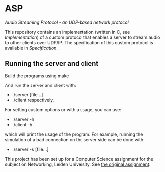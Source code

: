 # ASP
_Audio Streaming Protocol - an UDP-based network protocol_

This repository contains an implementation (written in C, see _Implementation_) of a custom protocol that enables a server to stream audio to other clients over UDP/IP.
The specification of this custom protocol is available in _Specification_.

## Running the server and client
Build the programs using 
make

And run the server and client with:

  - ./server [file...]
  - ./client
respectively.

For setting custom options or with a usage, you can use:

  - ./server -h
  - ./client -h

which will print the usage of the program.
For example, running the simulation of a bad connection on the server side can be done with:
  - ./server -s [file...]


This project has been set up for a Computer Science assignment for the subject on Networking, Leiden University. See [the original assignment](http://liacs.leidenuniv.nl/~wijshoffhag/NETWERKEN2019/assignment2.pdf "2019 LIACS Networking assignment 2").
